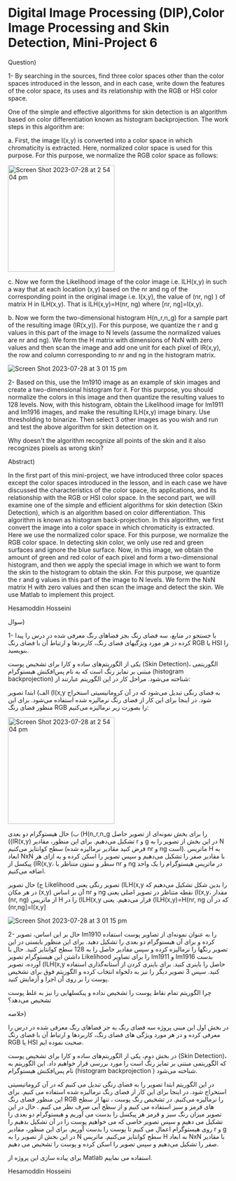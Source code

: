 # Digital Image Processing (DIP),Color Image Processing and Skin Detection, Mini-Project 6



Question)

1- By searching in the sources, find three color spaces other than the color spaces introduced in the lesson, and in each case, write down the features of the color space, its uses and its relationship with the RGB or HSI color space.

One of the simple and effective algorithms for skin detection is an algorithm based on color differentiation known as histogram backprojection. The work steps in this algorithm are:

a. First, the image I(x,y) is converted into a color space in which chromaticity is extracted. Here, normalized color space is used for this purpose. For this purpose, we normalize the RGB color space as follows:

<img width="243" alt="Screen Shot 2023-07-28 at 2 54 04 pm" src="https://github.com/HesamoddinHosseini/Color_Image_Processing_and_Skin_Detection/assets/89314766/eab3406f-a7ad-4bd7-8bde-776173b16147">

c. Now we form the Likelihood image of the color image i.e. ILH(x,y) in such a way that at each location (x,y) based on the nr and ng of the corresponding point in the original image i.e. I(x,y), the value of (nr, ng) ) of matrix H in ILH(x,y). That is ILH(x,y)=H(nr, ng) where [nr, ng]=I(x,y).

b. Now we form the two-dimensional histogram H(n_r,n_g) for a sample part of the resulting image (IR(x,y)). For this purpose, we quantize the r and g values in this part of the image to N levels (assume the normalized values are nr and ng). We form the H matrix with dimensions of NxN with zero values and then scan the image and add one unit for each pixel of IR(x,y), the row and column corresponding to nr and ng in the histogram matrix.

![Screen Shot 2023-07-28 at 3 01 15 pm](https://github.com/HesamoddinHosseini/Color_Image_Processing_and_Skin_Detection/assets/89314766/ec0ee326-13ea-432a-abaf-69f97bd19411)

2- Based on this, use the Im1910 image as an example of skin images and create a two-dimensional histogram for it. For this purpose, you should normalize the colors in this image and then quantize the resulting values to 128 levels. Now, with this histogram, obtain the Likelihood image for Im1911 and Im1916 images, and make the resulting ILH(x,y) image binary. Use thresholding to binarize. Then select 3 other images as you wish and run and test the above algorithm for skin detection on it.

Why doesn't the algorithm recognize all points of the skin and it also recognizes pixels as wrong skin?


Abstract)

In the first part of this mini-project, we have introduced three color spaces except the color spaces introduced in the lesson, and in each case we have discussed the characteristics of the color space, its applications, and its relationship with the RGB or HSI color space.
In the second part, we will examine one of the simple and efficient algorithms for skin detection (Skin Detection), which is an algorithm based on color differentiation. This algorithm is known as histogram back-projection.
In this algorithm, we first convert the image into a color space in which chromaticity is extracted. Here we use the normalized color space. For this purpose, we normalize the RGB color space. In detecting skin color, we only use red and green surfaces and ignore the blue surface. Now, in this image, we obtain the amount of green and red color of each pixel and form a two-dimensional histogram, and then we apply the special image in which we want to form the skin to the histogram to obtain the skin. For this purpose, we quantize the r and g values in this part of the image to N levels. We form the NxN matrix H with zero values and then scan the image and detect the skin.
We use Matlab to implement this project.

Hesamoddin Hosseini

سوال)

1-	با جستجو در منابع، سه فضای رنگ بجز فضاهای رنگ معرفی شده در درس را پیدا کرده در هر مورد ویژگیهای فضای رنگ، کاربردها و ارتباط آن با فضای رنگ RGB یا HSI را بنویسید.

یکی از الگوریتم‌های ساده و کارا برای تشخیص پوست (Skin Detection)، الگوریتمی مبتنی بر تمایز رنگ است که به نام پس‌افکنش هیستوگرام (histogram backprojection) شناخته می‌شود. مراحل کار در این الگوریتم عبارتند از:


الف) ابتدا تصویر (I(x,y به فضای رنگی تبدیل می‌شود که در آن کروماتیسیتی استخراج شود. در اینجا برای این کار از فضای رنگ نرمالیزه شده استفاده می‌شود. برای این منظور فضای رنگ RGB را بصورت زیر نرمالیزه می‌کنیم:

<img width="243" alt="Screen Shot 2023-07-28 at 2 54 04 pm" src="https://github.com/HesamoddinHosseini/Color_Image_Processing_and_Skin_Detection/assets/89314766/eab3406f-a7ad-4bd7-8bde-776173b16147">

ب) حال هیستوگرام دو بعدی (H(n_r,n_g را برای بخش نمونه‌ای از تصویر حاصل  ((IR(x,y) تشکیل می‌دهیم. برای این منظور، مقادیر r و g در این بخش از تصویر را به N سطح کوانتایز می‌کنیم (فرض کنید مقادیر نرمالیزه شده nr و ng است). ماتریس H به ابعاد NxN با مقادیر صفر را تشکیل می‌دهیم و سپس تصویر را اسکن کرده و به ازای هر پیکسل از (IR(x,y، سطر و ستون متناظر با nr و ng در ماتریس هیستوگرام را یک واحد اضافه می‌کنیم.

 ج) حال تصویر Likelihood تصویر رنگی یعنی (ILH(x,y را بدین شکل تشکیل می‌دهیم که در هر مکان (x,y) آن بر اساس nr و ng نقطه متناظر در تصویر اصلی یعنی (I(x,y، مقدار (nr, ng) از ماتریس H را در (ILH(x,y قرار می‌دهیم. یعنی (ILH(x,y)=H(nr, ng که در آن (nr,ng]=I(x,y]

![Screen Shot 2023-07-28 at 3 01 15 pm](https://github.com/HesamoddinHosseini/Color_Image_Processing_and_Skin_Detection/assets/89314766/ec0ee326-13ea-432a-abaf-69f97bd19411)

2-	حال بر این اساس، تصویر Im1910 را به عنوان نمونه‌ای از تصاویر پوست استفاده کرده و برای آن هیستوگرام دو بعدی را تشکیل دهید. برای این منظور بایستی در این تصویر رنگها را نرمالیزه کرده و سپس مقادیر حاصل را به 128 سطح کوانتایز کنید. حال با داشتن این هیستوگرام تصویر Likelihood را برای تصاویر Im1911 و Im1916 بدست آورده، تصویر (ILH(x,y حاصل را باینری کنید. برای  باینری کردن از آستانه‌گذاری استفاده کنید. سپس 3 تصویر دیگر را نیز به دلخواه انتخاب کرده و الگوریتم فوق برای تشخیص پوست را بر روی آن اجرا و آزمایش کنید.

چرا الگوریتم تمام نقاط پوست را تشخیص نداده و پیکسلهایی را نیز به غلط پوست تشخیص می‌دهد؟

خلاصه)

در بخش اول این مینی پروژه سه فضای رنگ به جز فضاهای رنگ معرفی شده در درس را معرفی کرده و در هر مورد ویژگی های فضای رنگ، کاربردها و ارتباط آن با فضای رنگ RGB یا HSI صحبت نموده ایم.

در بخش دوم، یکی از الگوریتم‌های ساده و کارا برای تشخیص پوست (Skin Detection)، که الگوریتمی مبتنی بر تمایز رنگ است را مورد بررسی قرار خواهیم داد. این الگوریتم به نام پس‌افکنش هیستوگرام (histogram backprojection ) شناخته می‌شود.

در این الگوریتم ابتدا تصویر را به فضای رنگی تبدیل می‌ کنیم که در آن کروماتیسیتی استخراج شود. در اینجا برای این کار از فضای رنگ نرمالیزه شده استفاده می‌ کنیم. برای این منظور فضای رنگ RGB را نرمالیزه می‌کنیم. در تشخیص رنگ پوست ، تنها از سطح های قرمز و سبز استفاده می کنیم و از سطح آبی صرف نظر می کنیم . حال در این تصویر میزان رنگ سبز و قرمز هر پیکسل را بدست می آوریم و هیستوگرام دو بعدی را تشکیل  می دهیم و سپس تصویر خاصی که می خواهیم پوست را در آن تشکیل بدهیم را روی هیستوگرام اعمال می کنیم تا پوست را بدست آوریم. برای این منظور، مقادیر r و g در این بخش از تصویر را به N سطح کوانتایز می‌کنیم. ماتریس H به ابعاد NxN با مقادیر صفر را تشکیل می‌دهیم و سپس تصویر را اسکن کرده و پوست را تشخیص می دهیم.

برای پیاده سازی این پروژه از Matlab استفاده می نماییم.

Hesamoddin Hosseini
